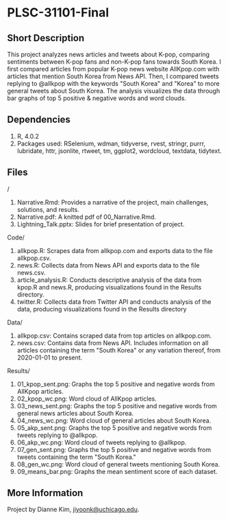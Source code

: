# PLSC-31101-Final
## Short Description
This project analyzes news articles and tweets about K-pop, comparing sentiments between K-pop fans and non-K-pop fans towards South Korea. I first compared articles from popular K-pop news website AllKpop.com with articles that mention South Korea from News API. Then, I compared tweets replying to @allkpop with the keywords "South Korea" and "Korea" to more general tweets about South Korea. The analysis visualizes the data through bar graphs of top 5 positive & negative words and word clouds.

## Dependencies
1. R, 4.0.2
2. Packages used: RSelenium, wdman, tidyverse, rvest, stringr, purrr, lubridate, httr, jsonlite, rtweet, tm, ggplot2, wordcloud, textdata, tidytext.

## Files
/ 
1. Narrative.Rmd: Provides a narrative of the project, main challenges, solutions, and results.
2. Narrative.pdf: A knitted pdf of 00_Narrative.Rmd.
3. Lightning_Talk.pptx: Slides for brief presentation of project.


Code/
1. allkpop.R: Scrapes data from allkpop.com and exports data to the file allkpop.csv.
2. news.R: Collects data from News API and exports data to the file news.csv.
3. article_analysis.R: Conducts descriptive analysis of the data from kpop.R and news.R, producing visualizations found in the Results directory.
4. twitter.R: Collects data from Twitter API and conducts analysis of the data, producing visualizations found in the Results directory

Data/
1. allkpop.csv: Contains scraped data from top articles on allkpop.com.
2. news.csv: Contains data from News API. Includes information on all articles containing the term "South Korea" or any variation thereof, from 2020-01-01 to present.

Results/
1. 01_kpop_sent.png: Graphs the top 5 positive and negative words from AllKpop articles.
2. 02_kpop_wc.png: Word cloud of AllKpop articles.
3. 03_news_sent.png: Graphs the top 5 positive and negative words from general news articles about South Korea.
4. 04_news_wc.png: Word cloud of general articles about South Korea.
5. 05_akp_sent.png: Graphs the top 5 positive and negative words from tweets replying to @allkpop.
6. 06_akp_wc.png: Word cloud of tweets replying to @allkpop.
7. 07_gen_sent.png: Graphs the top 5 positive and negative words from tweets containing the term "South Korea."
8. 08_gen_wc.png: Word cloud of general tweets mentioning South Korea.
9. 09_means_bar.png: Graphs the mean sentiment score of each dataset.

## More Information
Project by Dianne Kim, jiyoonk@uchicago.edu.
